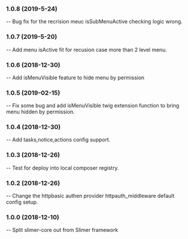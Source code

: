 ### 1.0.8 (2019-5-24)
  -- Bug fix for the recrision meuc isSubMenuActive checking logic wrong.
### 1.0.7 (2019-5-20)
  -- Add menu isActive fit for recusion case more than 2 level menu.
### 1.0.6 (2018-12-30)
  -- Add isMenuVisible feature to hide menu by permission
### 1.0.5 (2019-02-15)
  -- Fix some bug and add isMenuVisible twig extension function to bring menu hidden by permission.
### 1.0.4 (2018-12-30)
  -- Add tasks,notice,actions config support.
### 1.0.3 (2018-12-26)
  -- Test for deploy into local composer registry.
### 1.0.2 (2018-12-26)
  -- Change the httpbasic authen provider httpauth_middleware default config setup.
### 1.0.0 (2018-12-10)
  -- Split slimer-core out from Slimer framework